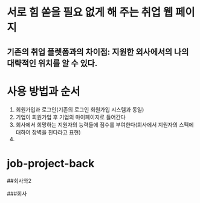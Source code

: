# 서로 힘 쏟을 필요 없게 해 주는 취업 웹 페이지 


## 기존의 취업 플렛폼과의 차이점: 지원한 외사에서의 나의 대략적인 위치를 알 수 있다.


# 사용 방법과 순서 
1. 회원가입과 로그인(기존의 로그인 회원가입 시스템과 동일)
2. 기업이 회원가입 후 기업의 마이페이지로 들어간다 
3. 회사에서 희망하는 지원자의 능력들에 점수를 부여한다(회사에서 지원자의 스펙에 대하여 장벽을 친다라고 표현)
4. 



# job-project-back



##회사와2 


###회사 

